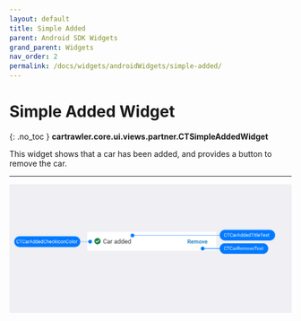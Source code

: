```yaml
---
layout: default
title: Simple Added
parent: Android SDK Widgets
grand_parent: Widgets
nav_order: 2
permalink: /docs/widgets/androidWidgets/simple-added/
---
```


# Simple Added Widget
{: .no_toc }
<b>cartrawler.core.ui.views.partner.CTSimpleAddedWidget</b>

This widget shows that a car has been added, and provides a button to remove the car.

---

![](/uploads/Simple_Added_Generic_style.png)